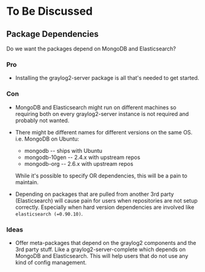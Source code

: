 To Be Discussed
===============

## Package Dependencies

Do we want the packages depend on MongoDB and Elasticsearch?

### Pro

* Installing the graylog2-server package is all that's needed to get started.

### Con

* MongoDB and Elasticsearch might run on different machines so requiring both
  on every graylog2-server instance is not required and probably not wanted.
* There might be different names for different versions on the same OS.
  i.e. MongoDB on Ubuntu:

  * mongodb -- ships with Ubuntu
  * mongodb-10gen -- 2.4.x with upstream repos
  * mongodb-org -- 2.6.x with upstream repos

  While it's possible to specify OR dependencies, this will be a pain to
  maintain.
* Depending on packages that are pulled from another 3rd party (Elasticsearch)
  will cause pain for users when repositories are not setup correctly.
  Especially when hard version dependencies are involved like
  `elasticsearch (=0.90.10)`.

### Ideas

* Offer meta-packages that depend on the graylog2 components and the 3rd party
  stuff. Like a graylog2-server-complete which depends on MongoDB and Elasticsearch.
  This will help users that do not use any kind of config management.
